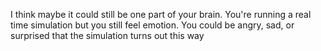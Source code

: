 I think maybe it could still be one part of your brain. You're running a real time simulation but you still feel emotion. You could be angry, sad, or surprised that the simulation turns out this way
